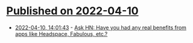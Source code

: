 # [Published on 2022-04-10](index.md)

* [2022-04-10, 14:01:43](https://news.ycombinator.com/item?id=30976971) - [Ask HN: Have you had any real benefits from apps like Headspace, Fabulous, etc.?](https://news.ycombinator.com/item?id=30976971)
